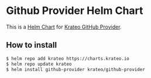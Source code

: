 # Github Provider Helm Chart

This is a [Helm Chart](https://helm.sh/docs/topics/charts/) for [Krateo GitHub Provider](https://github.com/krateoplatformops/github-provider).


## How to install

```sh
$ helm repo add krateo https://charts.krateo.io
$ helm repo update krateo
$ helm install github-provider krateo/github-provider
```
